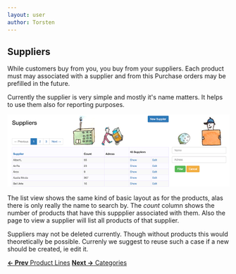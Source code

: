 ```yaml
---
layout: user
author: Torsten
---
```


## Suppliers

While customers buy from you, you buy from your suppliers. Each product must may associated with a supplier and from this
Purchase orders may be prefilled in the future.

Currently the supplier is very simple and mostly it's name matters. It helps to use them also for reporting purposes.

![Suppliers](images/suppliers.png)

The list view shows the same kind of basic layout as for the products, alas there is only really the name to search by.
The *count* column shows the number of products that have this suppplier associated with them. 
Also the page to view a supplier will list all products of that supplier.

Suppliers may not be deleted currently. Though without products this would theoretically be possible. 
Currenly we suggest to reuse such a case if a new should be created, ie edit it.

[**<- Prev** Product Lines](06_product_lines.html)        [**Next ->** Categories](08_categories.html)    
